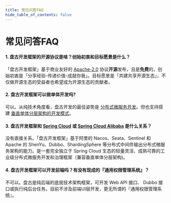 ```yaml
---
title: 常见问答FAQ
hide_table_of_contents: false
---
```

<head>
  <title>盘古开发框架 | 常见问答 FAQ</title>
  <meta name="keywords" content="盘古开发框架 | 常见问答FAQ" />
  <meta name="description" content="盘古开发框架是一套轻量稳健的工业级分布式微服务开发治理框架（兼容单体分层架构）" />
</head>

# 常见问答FAQ

#### 1. 盘古开发框架的开源协议是啥？创始初衷和目标愿景是什么？  
「盘古开发框架」基于商业友好的 [Apache-2.0](https://www.apache.org/licenses/LICENSE-2.0) 协议**开源**发布，且是**免费**的，创始初衷是「分享经验-传递价值-成就你我」。目标愿景是「共建共享开源生态」，不仅做开源生态的受益者也希望成为开源生态的贡献者。

#### 2. 盘古开发框架可以做单体开发吗?
可以。从纯技术角度看，盘古开发的最佳姿势是 [分布式微服务开发](/docs/quick-start/how-to-make-microservice-architecture-app)。但也支持搭建 [垂直单体分层架构的开发模式](/docs/quick-start/how-to-make-monomer-architecture-app)。

#### 3. 盘古开发框架和 [Spring Cloud](https://spring.io/projects/spring-cloud) 或 [Spring Cloud Alibaba](https://spring.io/projects/spring-cloud-alibaba) 是什么关系？ 
没有直接关系。「盘古开发框架」基于阿里的 Nacos、Seata、Sentinel 和 Apache 的 ShenYu、Dubbo、ShardingSphere 等分布式中间件输出分布式微服务架构的能力。是一套完全独立于 Spring Cloud 生态的轻量灵活、成熟可靠的工业级分布式微服务开发和治理框架（兼容垂直单体分层架构)。

#### 4. 盘古开发框架可以开发前端吗？有没有现成的『通用权限管理系统』？
不可以。盘古是纯后端的底层技术架构框架，可开发 Web API 接口、 Dubbo 接口或执行纯后台任务。目前不涉及前端UI层开发，更无所谓的『通用权限管理系统』。
